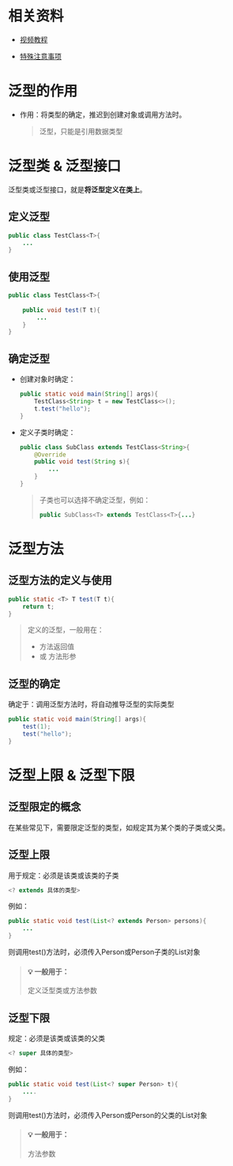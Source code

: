 # 相关资料

- [视频教程]([【三更】合集-JavaSE进阶阶段通俗易懂-2020最新_哔哩哔哩_bilibili](https://www.bilibili.com/video/BV1mZ4y137GT?p=36&vd_source=be746efb77e979ca275e4f65f2d8cda3))

- [特殊注意事项](https://blog.csdn.net/MoLiao2046/article/details/106607479)



# 泛型的作用

- 作用：将类型的确定，推迟到创建对象或调用方法时。

  > 泛型，只能是引用数据类型



# 泛型类 & 泛型接口

泛型类或泛型接口，就是**将泛型定义在类上**。



## 定义泛型

```java
public class TestClass<T>{
    ...
}
```



## 使用泛型

```java
public class TestClass<T>{
    
    public void test(T t){
        ...
    }
}
```



## 确定泛型

- 创建对象时确定：

  ```java
  public static void main(String[] args){
      TestClass<String> t = new TestClass<>();
      t.test("hello");
  }
  ```

- 定义子类时确定：

  ```java
  public class SubClass extends TestClass<String>{
      @Override
      public void test(String s){
          ...
      }
  }
  ```

  > 子类也可以选择不确定泛型，例如：
  >
  > ```java
  > public SubClass<T> extends TestClass<T>{...}
  > ```

  



# 泛型方法

## 泛型方法的定义与使用

```java
public static <T> T test(T t){
    return t;
}
```

> 定义的泛型，一般用在：
>
> - 方法返回值
> - 或 方法形参



## 泛型的确定

确定于：调用泛型方法时，将自动推导泛型的实际类型

```java
public static void main(String[] args){
    test(1);
    test("hello");
}
```



# 泛型上限 & 泛型下限

## 泛型限定的概念

在某些常见下，需要限定泛型的类型，如规定其为某个类的子类或父类。



## 泛型上限

用于规定：必须是该类或该类的子类

```java
<? extends 具体的类型>
```



例如：

```java
public static void test(List<? extends Person> persons){
    ...
}
```

则调用test()方法时，必须传入Person或Person子类的List对象



> #### 💡 一般用于：
>
> 定义泛型类或方法参数



## 泛型下限

规定：必须是该类或该类的父类

```java
<? super 具体的类型>
```



例如：

```java
public static void test(List<? super Person> t){
    ....
}
```

则调用test()方法时，必须传入Person或Person的父类的List对象



>#### 💡 一般用于：
>
>方法参数

